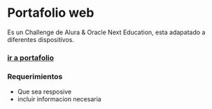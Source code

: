 # Portafolio web
Es un Challenge de Alura & Oracle Next Education, esta adapatado a diferentes dispositivos.

### [ir a portafolio](https://alexgeovanni.github.io/Portafolio_Web/index.html)

### Requerimientos
- Que sea resposive
- incluir informacion necesaria
